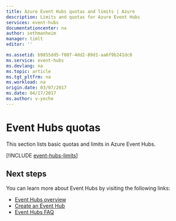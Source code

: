 ```yaml
---
title: Azure Event Hubs quotas and limits | Azure
description: Limits and quotas for Azure Event Hubs
services: event-hubs
documentationcenter: na
author: sethmanheim
manager: timlt
editor: ''

ms.assetid: b9855dd5-f007-4dd2-89d1-aa6f9b241dc0
ms.service: event-hubs
ms.devlang: na
ms.topic: article
ms.tgt_pltfrm: na
ms.workload: na
origin.date: 03/07/2017
ms.date: 04/17/2017
ms.author: v-yeche
---
```


# Event Hubs quotas
This section lists basic quotas and limits in Azure Event Hubs.

[!INCLUDE [event-hubs-limits](../../includes/event-hubs-limits.md)]

## Next steps
You can learn more about Event Hubs by visiting the following links:

* [Event Hubs overview](./event-hubs-what-is-event-hubs.md)
* [Create an Event Hub](./event-hubs-create.md)
* [Event Hubs FAQ](./event-hubs-faq.md)